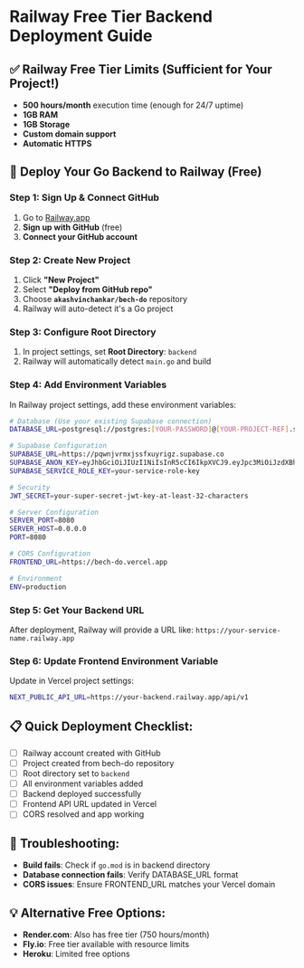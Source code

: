# Railway Free Tier Backend Deployment Guide

## ✅ Railway Free Tier Limits (Sufficient for Your Project!)
- **500 hours/month** execution time (enough for 24/7 uptime)
- **1GB RAM** 
- **1GB Storage**
- **Custom domain support**
- **Automatic HTTPS**

## 🚀 Deploy Your Go Backend to Railway (Free)

### Step 1: Sign Up & Connect GitHub
1. Go to [Railway.app](https://railway.app)
2. **Sign up with GitHub** (free)
3. **Connect your GitHub account**

### Step 2: Create New Project
1. Click **"New Project"**
2. Select **"Deploy from GitHub repo"**
3. Choose **`akashvinchankar/bech-do`** repository
4. Railway will auto-detect it's a Go project

### Step 3: Configure Root Directory
1. In project settings, set **Root Directory**: `backend`
2. Railway will automatically detect `main.go` and build

### Step 4: Add Environment Variables
In Railway project settings, add these environment variables:

```bash
# Database (Use your existing Supabase connection)
DATABASE_URL=postgresql://postgres:[YOUR-PASSWORD]@[YOUR-PROJECT-REF].supabase.co:5432/postgres?sslmode=require

# Supabase Configuration
SUPABASE_URL=https://pqwnjvrmxjssfxuyrigz.supabase.co
SUPABASE_ANON_KEY=eyJhbGciOiJIUzI1NiIsInR5cCI6IkpXVCJ9.eyJpc3MiOiJzdXBhYmFzZSIsInJlZiI6InBxd25qdnJteGpzc2Z4dXlyaWd6Iiwicm9sZSI6ImFub24iLCJpYXQiOjE3NTc4MzUxNjQsImV4cCI6MjA3MzQxMTE2NH0.p08DokOL-Grwiq0lkKP9dhcCMSm786SdkI_WWt9CdQE
SUPABASE_SERVICE_ROLE_KEY=your-service-role-key

# Security
JWT_SECRET=your-super-secret-jwt-key-at-least-32-characters

# Server Configuration  
SERVER_PORT=8080
SERVER_HOST=0.0.0.0
PORT=8080

# CORS Configuration
FRONTEND_URL=https://bech-do.vercel.app

# Environment
ENV=production
```

### Step 5: Get Your Backend URL
After deployment, Railway will provide a URL like:
`https://your-service-name.railway.app`

### Step 6: Update Frontend Environment Variable
Update in Vercel project settings:
```bash
NEXT_PUBLIC_API_URL=https://your-backend.railway.app/api/v1
```

## 📋 Quick Deployment Checklist:
- [ ] Railway account created with GitHub
- [ ] Project created from bech-do repository  
- [ ] Root directory set to `backend`
- [ ] All environment variables added
- [ ] Backend deployed successfully
- [ ] Frontend API URL updated in Vercel
- [ ] CORS resolved and app working

## 🔧 Troubleshooting:
- **Build fails**: Check if `go.mod` is in backend directory
- **Database connection fails**: Verify DATABASE_URL format
- **CORS issues**: Ensure FRONTEND_URL matches your Vercel domain

## 💡 Alternative Free Options:
- **Render.com**: Also has free tier (750 hours/month)
- **Fly.io**: Free tier available with resource limits
- **Heroku**: Limited free options